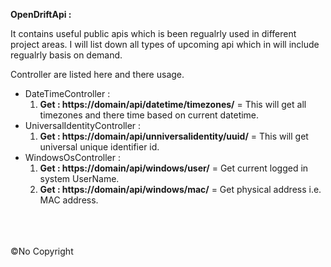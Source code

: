 <b>OpenDriftApi :</b><br>

It contains useful public apis which is been regualrly used in different project areas. I will list down all types of upcoming api which in will include regualrly basis on demand. <br>

Controller are listed here and there usage. <br>
     
<ul>
  <li> DateTimeController :
  		<ol>
  			<li>
  				<b>Get : https://domain/api/datetime/timezones/</b> = This will get all timezones and there time based on current datetime.	
  			</li>
  		</ol>
  </li>

  <li> UniversalIdentityController :
  		<ol>
  			<li>
  				<b>Get : https://domain/api/unniversalidentity/uuid/</b> = This will get universal unique identifier id.	
  			</li>
  		</ol>
  </li>

  <li> WindowsOsController :
      <ol>
        <li>
          <b>Get : https://domain/api/windows/user/</b> = Get current logged in system UserName.  
        </li>
        <li>
          <b>Get : https://domain/api/windows/mac/</b> = Get physical address i.e. MAC address.  
        </li>
      </ol>
  </li>

</ul>

<br><br><br>
&copy;No Copyright
